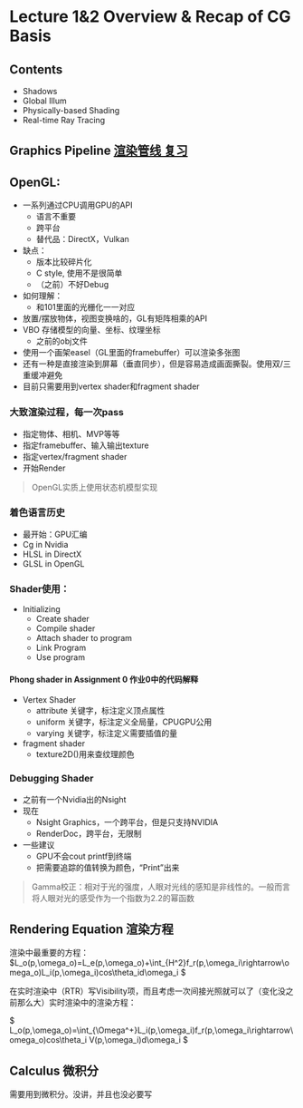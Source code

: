 # Lecture 1&2 Overview & Recap of CG Basis
## Contents
- Shadows
- Global Illum
- Physically-based Shading
- Real-time Ray Tracing

## Graphics Pipeline [渲染管线 复习](https://scitbb.top/2022/01/14/2201141/)

## OpenGL:
- 一系列通过CPU调用GPU的API
    - 语言不重要
    - 跨平台
    - 替代品：DirectX，Vulkan
- 缺点：
    - 版本比较碎片化
    - C style, 使用不是很简单
    - （之前）不好Debug
- 如何理解：
    - 和101里面的光栅化一一对应
- 放置/摆放物体，视图变换啥的，GL有矩阵相乘的API 
- VBO 存储模型的向量、坐标、纹理坐标
    - 之前的obj文件
- 使用一个画架easel（GL里面的framebuffer）可以渲染多张图
- 还有一种是直接渲染到屏幕（垂直同步），但是容易造成画面撕裂。使用双/三重缓冲避免
- 目前只需要用到vertex shader和fragment shader

### 大致渲染过程，每一次pass
- 指定物体、相机、MVP等等
- 指定framebuffer、输入输出texture
- 指定vertex/fragment shader
- 开始Render

> OpenGL实质上使用状态机模型实现

### 着色语言历史
- 最开始：GPU汇编
- Cg in Nvidia
- HLSL in DirectX
- GLSL in OpenGL

### Shader使用：
- Initializing
    - Create shader
    - Compile shader
    - Attach shader to program
    - Link Program
    - Use program


#### Phong shader in Assignment 0 作业0中的代码解释
- Vertex Shader
    - attribute 关键字，标注定义顶点属性
    - uniform 关键字，标注定义全局量，CPUGPU公用
    - varying 关键字，标注定义需要插值的量
- fragment shader
    - texture2D()用来查纹理颜色


### Debugging Shader
- 之前有一个Nvidia出的Nsight
- 现在
    - Nsight Graphics，一个跨平台，但是只支持NVIDIA
    - RenderDoc，跨平台，无限制
- 一些建议
    - GPU不会cout printf到终端
    - 把需要追踪的值转换为颜色，“Print”出来


> Gamma校正：相对于光的强度，人眼对光线的感知是非线性的。一般而言将人眼对光的感受作为一个指数为2.2的幂函数

## Rendering Equation 渲染方程
渲染中最重要的方程： $L_o(p,\omega_o)=L_e(p,\omega_o)+\int_{H^2}f_r(p,\omega_i\rightarrow\omega_o)L_i(p,\omega_i)cos\theta_id\omega_i $ 

在实时渲染中（RTR）写Visibility项，而且考虑一次间接光照就可以了（变化没之前那么大）实时渲染中的渲染方程：

 $ L_o(p,\omega_o)=\int_{\Omega^+}L_i(p,\omega_i)f_r(p,\omega_i\rightarrow\omega_o)cos\theta_i V(p,\omega_i)d\omega_i $

## Calculus 微积分
需要用到微积分。没讲，并且也没必要写




